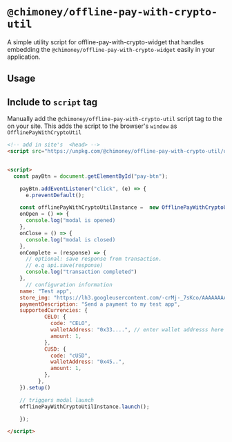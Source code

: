 # `@chimoney/offline-pay-with-crypto-util`

A simple utility script for offline-pay-with-crypto-widget that handles embedding the `@chimoney/offline-pay-with-crypto-widget` easily in your application.
## Usage

## Include to `script` tag

Manually add the `@chimoney/offline-pay-with-crypto-util` script tag to the <head> on your site. This adds the script to the browser's `window` as `OfflinePayWithCryptoUtil`

```html
<!-- add in site's  <head> -->
<script src="https://unpkg.com/@chimoney/offline-pay-with-crypto-util/umd/index.js" async></script>


```

```html

<script>
  const payBtn = document.getElementById("pay-btn");

    payBtn.addEventListener("click", (e) => {
      e.preventDefault();

    const offlinePayWithCryptoUtilInstance =  new OfflinePayWithCryptoUtil({
    onOpen = () => {
      console.log("modal is opened)
    },
    onClose = () => {
      console.log("modal is closed)
    },
    onComplete = (response) => {
      // optional: save response from transaction.
      // e.g api.save(response)
      console.log("transaction completed")
    },
      // configuration information
    name: "Test app",
    store_img: "https://lh3.googleusercontent.com/-crMj-_7sKco/AAAAAAAAAAI/AAAAAAAAAAA/8wRiFKrmpe8/s88-p-k-no-ns-nd/photo.jpg",
    paymentDescription: "Send a payment to my test app",
    supportedCurrencies: {
            CELO: {
              code: "CELO",
              walletAddress: "0x33....", // enter wallet addresss here
              amount: 1,
            },
            CUSD: {
              code: "cUSD",
              walletAddress: "0x45..",
              amount: 1,
            },
          },
    }).setup()

    // triggers modal launch
    offlinePayWithCryptoUtilInstance.launch();

    });

</script>

```